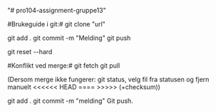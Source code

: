 "# pro104-assignment-gruppe13" 

#Brukeguide i git:#
git clone "url"

git add .
git commit -m "Melding"
git push


git reset --hard


#Konflikt ved merge:#
git fetch
git pull

(Dersom merge ikke fungerer: git status, velg fil fra statusen og fjern manuelt <<<<<< HEAD ==== >>>>> (+checksum))

git add .
git commit -m "melding"
Git push.
